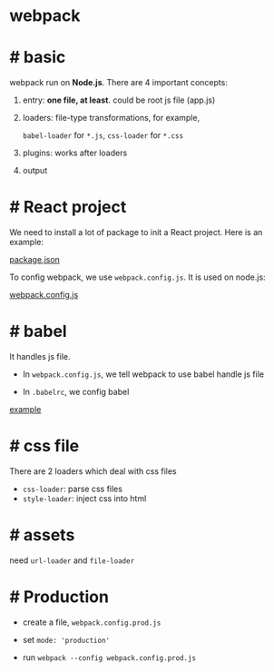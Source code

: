 #  webpack

# #  basic

webpack run on **Node.js**. There are 4 important concepts:  

1. entry: **one file, at least**. could be root js file (app.js)

2. loaders: file-type transformations, for example, 
    
    `babel-loader` for `*.js`, `css-loader` for `*.css`

2. plugins: works after loaders

4. output

# #  React project

We need to install a lot of package to init a React project. Here is an example:

[package.json](./code/package.json)


To config webpack, we use `webpack.config.js`. It is used on node.js:

[webpack.config.js](./code/webpack.config.js)


# #  babel

It handles js file.

* In `webpack.config.js`, we tell webpack to use babel handle js file

* In `.babelrc`, we config babel

[example](./code/.babelrc)

# #  css file

There are 2 loaders which deal with css files

* `css-loader`: parse css files
* `style-loader`: inject css into html

# #  assets

need `url-loader` and `file-loader`

# #  Production

* create a file, `webpack.config.prod.js`

* set `mode: 'production'`

* run `webpack --config webpack.config.prod.js`